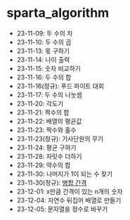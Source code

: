 # sparta_algorithm

- 23-11-09: 두 수의 차
- 23-11-10: 두 수의 곱
- 23-11-13: 몫 구하기
- 23-11-14: 나이 출력
- 23-11-15: 숫자 비교하기
- 23-11-16: 두 수의 합
- 23-11-16(정규): 푸드 파이트 대회
- 23-11-17: 두 수의 나눗셈
- 23-11-20: 각도기
- 23-11-21: 짝수의 합
- 23-11-22: 배열의 평균값
- 23-11-23: 짝수와 홀수
- 23-11-23(정규): 기사단원의 무기
- 23-11-24: 평균 구하기
- 23-11-28: 자릿수 더하기
- 23-11-29: 약수의 합
- 23-11-30: 나머지가 1이 되는 수 찾기
- 23-11-30(정규): [병합 간격](https://leetcode.com/problems/merge-intervals/)
- 23-12-01: x만큼 간격이 있는 n개의 숫자
- 23-12-04: 자연수 뒤집어 배열로 만들기
- 23-12-05: 문자열을 정수로 바꾸기
